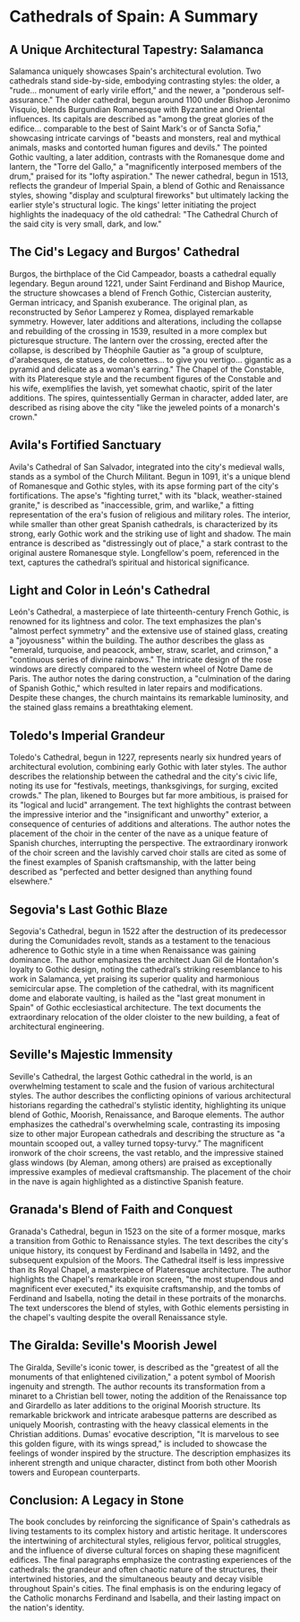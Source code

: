 # Cathedrals of Spain: A Summary

## A Unique Architectural Tapestry: Salamanca

Salamanca uniquely showcases Spain's architectural evolution.  Two cathedrals stand side-by-side, embodying contrasting styles: the older, a "rude... monument of early virile effort," and the newer, a "ponderous self-assurance." The older cathedral, begun around 1100 under Bishop Jeronimo Visquio, blends Burgundian Romanesque with Byzantine and Oriental influences.  Its capitals are described as "among the great glories of the edifice... comparable to the best of Saint Mark's or of Sancta Sofia," showcasing intricate carvings of "beasts and monsters, real and mythical animals, masks and contorted human figures and devils."  The pointed Gothic vaulting, a later addition, contrasts with the Romanesque dome and lantern, the "Torre del Gallo," a "magnificently interposed members of the drum,"  praised for its "lofty aspiration."  The newer cathedral, begun in 1513, reflects the grandeur of Imperial Spain, a blend of Gothic and Renaissance styles, showing "display and sculptural fireworks" but ultimately lacking the earlier style's structural logic.  The kings' letter initiating the project highlights the inadequacy of the old cathedral: "The Cathedral Church of the said city is very small, dark, and low."


## The Cid's Legacy and Burgos' Cathedral

Burgos, the birthplace of the Cid Campeador, boasts a cathedral equally legendary.  Begun around 1221, under Saint Ferdinand and Bishop Maurice, the structure showcases a blend of French Gothic, Cistercian austerity, German intricacy, and Spanish exuberance.  The original plan, as reconstructed by Señor Lamperez y Romea, displayed remarkable symmetry.   However, later additions and alterations, including the collapse and rebuilding of the crossing in 1539, resulted in a more complex but picturesque structure. The lantern over the crossing, erected after the collapse, is described by Théophile Gautier as "a group of sculpture, d'arabesques, de statues, de colonettes… to give you vertigo… gigantic as a pyramid and delicate as a woman's earring." The Chapel of the Constable, with its Plateresque style and the recumbent figures of the Constable and his wife, exemplifies the lavish, yet somewhat chaotic, spirit of the later additions. The spires, quintessentially German in character, added later, are described as rising above the city "like the jeweled points of a monarch's crown."


## Avila's Fortified Sanctuary

Avila's Cathedral of San Salvador, integrated into the city's medieval walls, stands as a symbol of the Church Militant.  Begun in 1091, it's a unique blend of Romanesque and Gothic styles, with its apse forming part of the city's fortifications.  The apse's "fighting turret," with its "black, weather-stained granite,"  is described as "inaccessible, grim, and warlike," a fitting representation of the era's fusion of religious and military roles.  The interior, while smaller than other great Spanish cathedrals, is characterized by its strong, early Gothic work and the striking use of light and shadow.  The main entrance is described as "distressingly out of place," a stark contrast to the original austere Romanesque style. Longfellow's poem, referenced in the text, captures the cathedral’s spiritual and historical significance. 


## Light and Color in León's Cathedral

León's Cathedral, a masterpiece of late thirteenth-century French Gothic, is renowned for its lightness and color. The text emphasizes the plan's "almost perfect symmetry" and the extensive use of stained glass, creating a "joyousness" within the building. The author describes the glass as "emerald, turquoise, and peacock, amber, straw, scarlet, and crimson," a "continuous series of divine rainbows." The intricate design of the rose windows are directly compared to the western wheel of Notre Dame de Paris. The author notes the daring construction, a "culmination of the daring of Spanish Gothic," which resulted in later repairs and modifications.  Despite these changes, the church maintains its remarkable luminosity, and the stained glass remains a breathtaking element.


## Toledo's Imperial Grandeur

Toledo's Cathedral, begun in 1227, represents nearly six hundred years of architectural evolution,  combining early Gothic with later styles. The author describes the relationship between the cathedral and the city's civic life, noting its use for "festivals, meetings, thanksgivings, for surging, excited crowds." The plan, likened to Bourges but far more ambitious, is praised for its "logical and lucid" arrangement.  The text highlights the contrast between the impressive interior and the "insignificant and unworthy" exterior, a consequence of centuries of additions and alterations.  The author notes the placement of the choir in the center of the nave as a unique feature of Spanish churches, interrupting the perspective.  The extraordinary ironwork of the choir screen and the lavishly carved choir stalls are cited as some of the finest examples of Spanish craftsmanship, with the latter being described as "perfected and better designed than anything found elsewhere."


## Segovia's Last Gothic Blaze

Segovia's Cathedral, begun in 1522 after the destruction of its predecessor during the Comunidades revolt, stands as a testament to the tenacious adherence to Gothic style in a time when Renaissance was gaining dominance.   The author emphasizes the architect Juan Gil de Hontañon's loyalty to Gothic design, noting the cathedral’s striking resemblance to his work in Salamanca, yet praising its superior quality and harmonious semicircular apse.  The completion of the cathedral, with its magnificent dome and elaborate vaulting, is hailed as the "last great monument in Spain" of Gothic ecclesiastical architecture.  The text documents the extraordinary relocation of the older cloister to the new building, a feat of architectural engineering.


## Seville's Majestic Immensity

Seville's Cathedral, the largest Gothic cathedral in the world, is an overwhelming testament to scale and the fusion of various architectural styles.  The author describes the conflicting opinions of various architectural historians regarding the cathedral's stylistic identity, highlighting its unique blend of Gothic, Moorish, Renaissance, and Baroque elements.  The author emphasizes the cathedral's overwhelming scale, contrasting its imposing size to other major European cathedrals and describing the structure as "a mountain scooped out, a valley turned topsy-turvy.” The magnificent ironwork of the choir screens, the vast retablo, and the impressive stained glass windows (by Aleman,  among others) are praised as exceptionally impressive examples of medieval craftsmanship.   The placement of the choir in the nave is again highlighted as a distinctive Spanish feature.


## Granada's Blend of Faith and Conquest

Granada's Cathedral, begun in 1523 on the site of a former mosque, marks a transition from Gothic to Renaissance styles. The text describes the city's unique history, its conquest by Ferdinand and Isabella in 1492, and the subsequent expulsion of the Moors. The Cathedral itself is less impressive than its Royal Chapel, a masterpiece of Plateresque architecture.  The author highlights the Chapel's remarkable iron screen, "the most stupendous and magnificent ever executed," its exquisite craftsmanship, and the tombs of Ferdinand and Isabella, noting the detail in these portraits of the monarchs. The text underscores the blend of styles, with Gothic elements persisting in the chapel's vaulting despite the overall Renaissance style.


## The Giralda: Seville's Moorish Jewel

The Giralda, Seville's iconic tower, is described as the "greatest of all the monuments of that enlightened civilization," a potent symbol of Moorish ingenuity and strength.  The author recounts its transformation from a minaret to a Christian bell tower, noting the addition of the Renaissance top and Girardello as later additions to the original Moorish structure.  Its remarkable brickwork and intricate arabesque patterns are described as uniquely Moorish, contrasting with the heavy classical elements in the Christian additions.  Dumas' evocative description,  "It is marvelous to see this golden figure, with its wings spread," is included to showcase the feelings of wonder inspired by the structure. The description emphasizes its inherent strength and unique character, distinct from both other Moorish towers and European counterparts.


## Conclusion:  A Legacy in Stone

The book concludes by reinforcing the significance of Spain's cathedrals as living testaments to its complex history and artistic heritage.  It underscores the intertwining of architectural styles, religious fervor, political struggles, and the influence of diverse cultural forces on shaping these magnificent edifices.  The final paragraphs emphasize the contrasting experiences of the cathedrals: the grandeur and often chaotic nature of the structures,  their  intertwined histories, and the simultaneous beauty and decay visible throughout Spain's cities. The final emphasis is on the enduring legacy of the Catholic monarchs Ferdinand and Isabella, and their lasting impact on the nation's identity.
